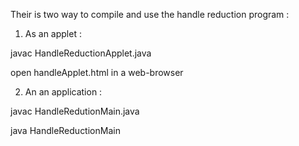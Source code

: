Their is two way to compile and use the handle reduction program : 

1) As an applet : 

  javac HandleReductionApplet.java

  open handleApplet.html in a web-browser

2) An an application : 

  javac HandleRedutionMain.java

  java HandleReductionMain

